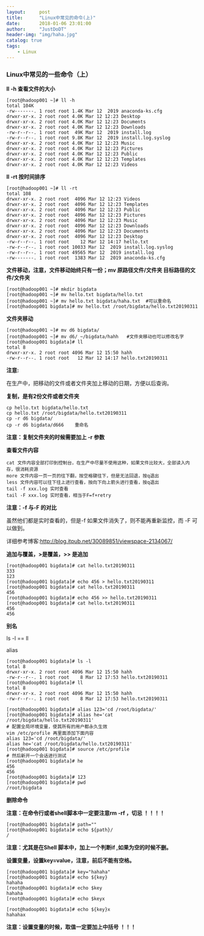 ```yaml
---
layout:     post
title:      "Linux中常见的命令(上)"
date:       2018-01-06 23:01:00
author:     "JustDoDT"
header-img: "img/haha.jpg"
catalog: true
tags:
    - Linux
---
```




### Linux中常见的一些命令（上）
**ll -h 查看文件的大小**

    [root@hadoop001 ~]# ll -h
    total 104K
    -rw-------. 1 root root 1.4K Mar 12  2019 anaconda-ks.cfg
    drwxr-xr-x. 2 root root 4.0K Mar 12 12:23 Desktop
    drwxr-xr-x. 2 root root 4.0K Mar 12 12:23 Documents
    drwxr-xr-x. 2 root root 4.0K Mar 12 12:23 Downloads
    -rw-r--r--. 1 root root  49K Mar 12  2019 install.log
    -rw-r--r--. 1 root root 9.8K Mar 12  2019 install.log.syslog
    drwxr-xr-x. 2 root root 4.0K Mar 12 12:23 Music
    drwxr-xr-x. 2 root root 4.0K Mar 12 12:23 Pictures
    drwxr-xr-x. 2 root root 4.0K Mar 12 12:23 Public
    drwxr-xr-x. 2 root root 4.0K Mar 12 12:23 Templates
    drwxr-xr-x. 2 root root 4.0K Mar 12 12:23 Videos

 **ll -rt  按时间排序**

    [root@hadoop001 ~]# ll -rt
    total 108
    drwxr-xr-x. 2 root root  4096 Mar 12 12:23 Videos
    drwxr-xr-x. 2 root root  4096 Mar 12 12:23 Templates
    drwxr-xr-x. 2 root root  4096 Mar 12 12:23 Public
    drwxr-xr-x. 2 root root  4096 Mar 12 12:23 Pictures
    drwxr-xr-x. 2 root root  4096 Mar 12 12:23 Music
    drwxr-xr-x. 2 root root  4096 Mar 12 12:23 Downloads
    drwxr-xr-x. 2 root root  4096 Mar 12 12:23 Documents
    drwxr-xr-x. 2 root root  4096 Mar 12 12:23 Desktop
    -rw-r--r--. 1 root root    12 Mar 12 14:17 hello.txt
    -rw-r--r--. 1 root root 10033 Mar 12  2019 install.log.syslog
    -rw-r--r--. 1 root root 49565 Mar 12  2019 install.log
    -rw-------. 1 root root  1383 Mar 12  2019 anaconda-ks.cfg



 **文件移动，注意，文件移动始终只有一份；mv 原路径文件/文件夹   目标路径的文件/文件夹**

    [root@hadoop001 ~]# mkdir bigdata
    [root@hadoop001 ~]# mv hello.txt bigdata/hello.txt
    [root@hadoop001 ~]# mv hello.txt bigdata/haha.txt  #可以重命名
    [root@hadoop001 bigdata]# mv hello.txt /root/bigdata/hello.txt20190311 

 **文件夹移动**

    [root@hadoop001 ~]# mv d6 bigdata/
    [root@hadoop001 ~]# mv d6/ ~/bigdata/hahh   #文件夹移动也可以修改名字
    [root@hadoop001 bigdata]# ll
    total 8
    drwxr-xr-x. 2 root root 4096 Mar 12 15:50 hahh
    -rw-r--r--. 1 root root   12 Mar 12 14:17 hello.txt20190311



**注意:**

在生产中，把移动的文件或者文件夹加上移动的日期，方便以后查询。

 **复制，是有2份文件或者文件夹**

    cp hello.txt bigdata/hello.txt
    cp hello.txt /root/bigdata/hello.txt20190311
    cp -r d6 bigdata/
    cp -r d6 bigdata/d666    重命名

**注意：复制文件夹的时候需要加上 -r 参数**

 **查看文件内容**

    cat 文件内容全部打印到控制台，在生产中尽量不使用这种，如果文件比较大，全部读入内存，很消耗资源
    more 文件内容一页一页的往下翻，按空格键往下，但是无法回退，按q退出
    less 文件内容可以往下往上进行查看，按向下向上箭头进行查看，按q退出
    tail -f xxx.log 实时查看
    tail -F xxx.log 实时查看，相当于F=f+retry

**注意：-f 与-F 的对比**

虽然他们都是实时查看的，但是-f 如果文件消失了，则不能再重新监控，而 -F 可以做到。

详细参考博客:http://blog.itpub.net/30089851/viewspace-2134067/





 **追加与覆盖，>是覆盖，>> 是追加**

    [root@hadoop001 bigdata]# cat hello.txt20190311 
    333
    123
    [root@hadoop001 bigdata]# echo 456 > hello.txt20190311 
    [root@hadoop001 bigdata]# cat hello.txt20190311 
    456
    [root@hadoop001 bigdata]# echo 456 >> hello.txt20190311 
    [root@hadoop001 bigdata]# cat hello.txt20190311 
    456
    456

 **别名**

ls -l == ll

alias

    [root@hadoop001 bigdata]# ls -l
    total 8
    drwxr-xr-x. 2 root root 4096 Mar 12 15:50 hahh
    -rw-r--r--. 1 root root    8 Mar 12 17:53 hello.txt20190311
    [root@hadoop001 bigdata]# ll
    total 8
    drwxr-xr-x. 2 root root 4096 Mar 12 15:50 hahh
    -rw-r--r--. 1 root root    8 Mar 12 17:53 hello.txt20190311
    
    [root@hadoop001 bigdata]# alias 123='cd /root/bigdata/'
    [root@hadoop001 bigdata]# alias he='cat /root/bigdata/hello.txt20190311'
    # 配置全局环境变量，使其所有的用户都永久生效
    vim /etc/profile 再里面添加下面内容
    alias 123='cd /root/bigdata/'
    alias he='cat /root/bigdata/hello.txt20190311'
    [root@hadoop001 bigdata]# source /etc/profile
    # 然后新开一个会话进行测试
    [root@hadoop001 bigdata]# he
    456
    456
    [root@hadoop001 bigdata]# 123
    [root@hadoop001 bigdata]# pwd
    /root/bigdata

 **删除命令**

**注意：在命令行或者shell脚本中一定要注意rm -rf ，切忌 ！！！！**

    [root@hadoop001 bigdata]# path=""
    [root@hadoop001 bigdata]# echo ${path}/
    /

**注意：尤其是在Shell 脚本中，加上一个判断if ,如果为空的时候不删。**

 **设置变量，设置key=value，注意，前后不能有空格。**

    [root@hadoop001 bigdata]# key="hahaha"
    [root@hadoop001 bigdata]# echo ${key}
    hahaha
    [root@hadoop001 bigdata]# echo $key 
    hahaha
    [root@hadoop001 bigdata]# echo $keyx
    
    [root@hadoop001 bigdata]# echo ${key}x
    hahahax

**注意：设置变量的时候，取值一定要加上中括号 ！！！**




